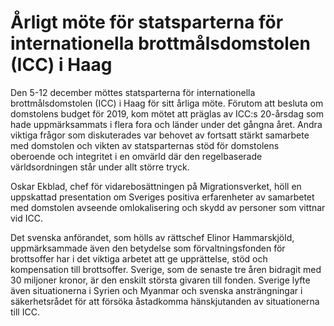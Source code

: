 # Årligt möte för statsparterna för internationella brottmålsdomstolen (ICC) i Haag

Den 5-12 december möttes statsparterna för internationella brottmålsdomstolen (ICC) i Haag för sitt årliga möte. Förutom att besluta om domstolens budget för 2019, kom mötet att präglas av ICC:s 20-årsdag som hade uppmärksammats i flera fora och länder under det gångna året. Andra viktiga frågor som diskuterades var behovet av fortsatt stärkt samarbete med domstolen och vikten av statsparternas stöd för domstolens oberoende och integritet i en omvärld där den regelbaserade världsordningen står under allt större tryck.

Oskar Ekblad, chef för vidarebosättningen på Migrationsverket, höll en uppskattad presentation om Sveriges positiva erfarenheter av samarbetet med domstolen avseende omlokalisering och skydd av personer som vittnar vid ICC.

Det svenska anförandet, som hölls av rättschef Elinor Hammarskjöld, uppmärksammade även den betydelse som förvaltningsfonden för brottsoffer har i det viktiga arbetet att ge upprättelse, stöd och kompensation till brottsoffer. Sverige, som de senaste tre åren bidragit med 30 miljoner kronor, är den enskilt största givaren till fonden. Sverige lyfte även situationerna i Syrien och Myanmar och svenska ansträngningar i säkerhetsrådet för att försöka åstadkomma hänskjutanden av situationerna till ICC.

